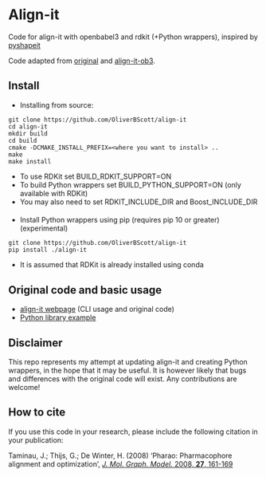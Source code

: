 # Align-it

Code for align-it with openbabel3 and rdkit (+Python wrappers), inspired by [pyshapeit](https://github.com/rdkit/shape-it)

Code adapted from [original](http://silicos-it.be.s3-website-eu-west-1.amazonaws.com/software/align-it/1.0.4/align-it.html) and [align-it-ob3](https://github.com/iwatobipen/align-it-ob3).

## Install

* Installing from source:
```
git clone https://github.com/OliverBScott/align-it
cd align-it
mkdir build
cd build
cmake -DCMAKE_INSTALL_PREFIX=<where you want to install> ..
make 
make install
```

* To use RDKit set BUILD_RDKIT_SUPPORT=ON
* To build Python wrappers set BUILD_PYTHON_SUPPORT=ON (only available with RDKit)
* You may also need to set RDKIT_INCLUDE_DIR and Boost_INCLUDE_DIR
####
* Install Python wrappers using pip (requires pip 10 or greater) (experimental)

```
git clone https://github.com/OliverBScott/align-it
pip install ./align-it
```

* It is assumed that RDKit is already installed using conda


## Original code and basic usage
- [align-it webpage](http://silicos-it.be.s3-website-eu-west-1.amazonaws.com/software/align-it/1.0.4/align-it.html) (CLI usage and original code)
- [Python library example](https://github.com/OliverBScott/align-it/tree/master/example)

## Disclaimer
This repo represents my attempt at updating align-it and creating Python wrappers, in the hope that it may be useful. It is 
however likely that bugs and differences with the original code will exist. Any contributions are welcome!   

## How to cite
If you use this code in your research, please include the following citation in your publication:

Taminau, J.; Thijs, G.; De Winter, H. (2008) ‘Pharao: Pharmacophore alignment and optimization’, [*J. Mol. Graph. Model.* 2008, **27**, 161-169](https://doi.org/10.1016/j.jmgm.2008.04.003)